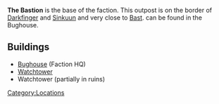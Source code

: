 **The Bastion** is the base of the [](Cannibal_Hunters.md) faction. This outpost is on the
border of [Darkfinger](Darkfinger.md "wikilink") and
[Sinkuun](Sinkuun.md "wikilink") and very close to
[Bast](Bast_(Zone).md "wikilink"). [](Cannibal_Hunter_Robun.md) can be found in the Bughouse.

## Buildings

- [Bughouse](Bughouse.md "wikilink") (Faction HQ)
- [Watchtower](Watchtower.md "wikilink")
- Watchtower (partially in ruins)

[Category:Locations](Category:Locations "wikilink")
